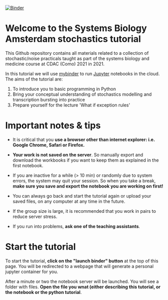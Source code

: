 [![Binder](https://mybinder.org/badge.svg)](https://mybinder.org/v2/gh/HansWesterhoff/Stochastics/master)

# Welcome to the Systems Biology Amsterdam stochastics tutorial
This Github repository contains all materials related to a collection of stochastic/noise practicals taught as part of the systems biology and medicine course at CDAC (Como) 2021 in 2021. 

In this tutorial we will use [mybinder](http://mybinder.org/) to run [Jupyter](http://jupyter.org/) notebooks in the cloud.
The aims of the tutorial are:
1. To introduce you to basic programming in Python
2. Bring your conceptual understanding of stochastics modelling and transcription bursting into practice 
3. Prepare yourself for the lecture 'What if exception rules' 


# Important notes & tips
- It is critical that you **use a browser other than internet explorer: i.e. Google Chrome, Safari or Firefox.**

- **Your work is not saved on the server**. So manually export and download the workbooks if you want to keep them as explained in the first notebook.

- If you are inactive for a while (> 10 min) or randomly due to system errors, the system may quit your session. So when you take a break, **make sure you save and export the notebook you are working on first!**

- You can always go back and start the tutorial again or upload your saved files, on any computer at any time in the future.

- If the group size is large, it is recommended that you work in pairs to reduce server stress.

- If you run into problems, **ask one of the teaching assistants**. 


# Start the tutorial
To start the tutorial, **click on the "launch binder" button** at the top of this page. You will be redirected to a webpage that will generate a personal jupyter container for you. 

After a minute or two the notebook server will be launched. You will see a folder with files. **Open the file you wnat (either describing this tutorial, or the notebook or the python tutorial**. 
